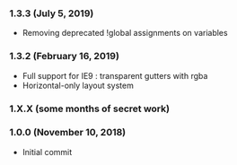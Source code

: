 ### 1.3.3 (July 5, 2019)
- Removing deprecated !global assignments on variables

### 1.3.2 (February 16, 2019)
- Full support for IE9 : transparent gutters with rgba
- Horizontal-only layout system

### 1.X.X (some months of secret work)
### 1.0.0 (November 10, 2018)
- Initial commit